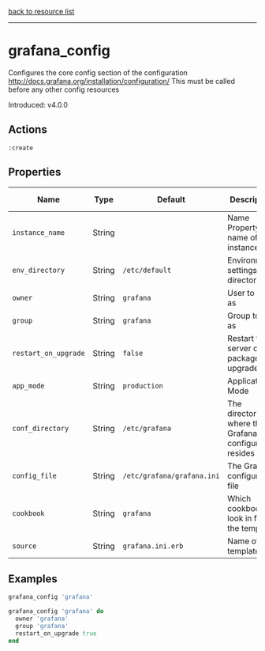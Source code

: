 [back to resource list](https://github.com/sous-chefs/grafana#resources)

---

# grafana_config

Configures the core config section of the configuration <http://docs.grafana.org/installation/configuration/>
This must be called before any other config resources

Introduced: v4.0.0

## Actions

`:create`

## Properties

| Name                  | Type        |  Default                    | Description                                               | Allowed Values
| --------------------- | ----------- | --------------------------- | --------------------------------------------------------- | --------------- |
| `instance_name`       | String      |                             | Name Property, name of the instance                       |
| `env_directory`       | String      | `/etc/default`              | Environment settings directory                            | Valid directory
| `owner`               | String      | `grafana`                   | User to run as                                            |
| `group`               | String      | `grafana`                   | Group to run as                                           |
| `restart_on_upgrade`  | String      | `false`                     | Restart the server on package upgrade                     |
| `app_mode`            | String      | `production`                | Application Mode                                          | production development
| `conf_directory`      | String      | `/etc/grafana`              | The directory where the Grafana configuration resides     | Valid directory
| `config_file`         | String      | `/etc/grafana/grafana.ini`  | The Grafana configuration file                            | Valid file path
| `cookbook`            | String      | `grafana`                   | Which cookbook to look in for the template                |
| `source`              | String      | `grafana.ini.erb`           | Name of the template                                      |

## Examples

```ruby
grafana_config 'grafana'
```

```ruby
grafana_config 'grafana' do
  owner 'grafana'
  group 'grafana'
  restart_on_upgrade true
end
```
